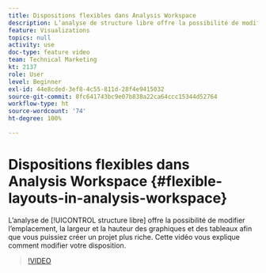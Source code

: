 ```yaml
---
title: Dispositions flexibles dans Analysis Workspace
description: L’analyse de structure libre offre la possibilité de modifier l’emplacement, la largeur et la hauteur des graphiques et des tableaux afin que vous puissiez créer un projet plus riche. Cette vidéo vous explique comment modifier votre disposition.
feature: Visualizations
topics: null
activity: use
doc-type: feature video
team: Technical Marketing
kt: 2137
role: User
level: Beginner
exl-id: 44e8cded-3ef8-4c55-811d-28f4e9415032
source-git-commit: 8fc641743bc9e07b838a22ca64ccc15344d52764
workflow-type: ht
source-wordcount: '74'
ht-degree: 100%

---
```


# Dispositions flexibles dans Analysis Workspace {#flexible-layouts-in-analysis-workspace}

L’analyse de [!UICONTROL structure libre] offre la possibilité de modifier l’emplacement, la largeur et la hauteur des graphiques et des tableaux afin que vous puissiez créer un projet plus riche. Cette vidéo vous explique comment modifier votre disposition.

>[!VIDEO](https://video.tv.adobe.com/v/24706/?quality=12&learn=on)
